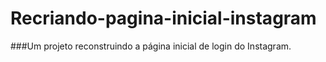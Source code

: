 # Recriando-pagina-inicial-instagram

###Um projeto reconstruindo a página inicial de login do Instagram.
